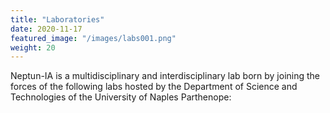 ```yaml
---
title: "Laboratories"
date: 2020-11-17
featured_image: "/images/labs001.png"
weight: 20
---
```


Neptun-IA is a multidisciplinary and interdisciplinary lab born by joining the forces of the following labs hosted by the Department of Science and Technologies of the University of Naples Parthenope:
